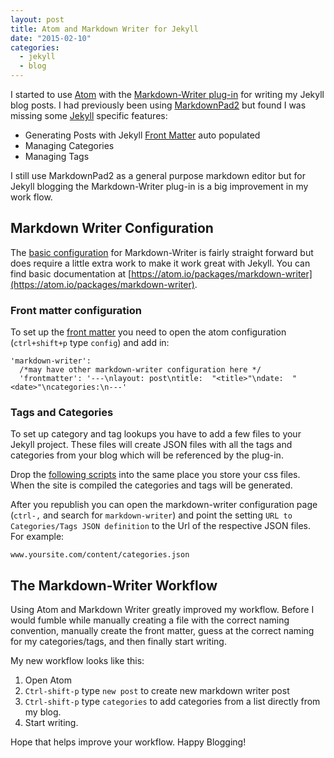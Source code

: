 ```yaml
---
layout: post
title: Atom and Markdown Writer for Jekyll
date: "2015-02-10"
categories:
  - jekyll
  - blog
---
```


I started to use [Atom](https://atom.io/) with the [Markdown-Writer plug-in](https://atom.io/packages/markdown-writer) for writing my Jekyll blog posts.  I had previously been using [MarkdownPad2](http://markdownpad.com/) but found I was missing some [Jekyll]() specific features:

- Generating Posts with Jekyll [Front Matter](http://jekyllrb.com/docs/frontmatter/) auto populated
- Managing Categories
- Managing Tags

I still use MarkdownPad2 as a general purpose markdown editor but for Jekyll blogging the Markdown-Writer plug-in is a big improvement in my work flow.

## Markdown Writer Configuration
The [basic configuration](https://atom.io/packages/markdown-writer) for Markdown-Writer is fairly straight forward but does require a little extra work to make it work great with Jekyll.  You can find basic documentation at [https://atom.io/packages/markdown-writer](https://atom.io/packages/markdown-writer).

### Front matter configuration
To set up the [front matter](http://jekyllrb.com/docs/frontmatter/) you need to open the atom configuration (```ctrl+shift+p``` type ```config```) and add in:

```
'markdown-writer':
  /*may have other markdown-writer configuration here */
  'frontmatter': '---\nlayout: post\ntitle:  "<title>"\ndate:  "<date>"\ncategories:\n---'
```

### Tags and Categories
To set up category and tag lookups you have to add a few files to your Jekyll project.  These files will create JSON files with all the tags and categories from your blog which will be referenced by the plug-in.

Drop the [following scripts](https://gist.github.com/zhuochun/fe127356bcf8c07ae1fb) into the same place you store your css files.  When the site is compiled the categories and tags will be generated.

<script src="https://gist.github.com/zhuochun/fe127356bcf8c07ae1fb.js"></script>

After you republish you can open the markdown-writer configuration page (```ctrl-,``` and search for ```markdown-writer```) and point the setting ```URL to Categories/Tags JSON definition``` to the Url of the respective JSON files. For example:

```
www.yoursite.com/content/categories.json
```

## The Markdown-Writer Workflow
Using Atom and Markdown Writer greatly improved my workflow.  Before I would fumble while manually creating a file with the correct naming convention, manually create the front matter, guess at the correct naming for my categories/tags, and then finally start writing.  

My new workflow looks like this:

1. Open Atom
2. ```Ctrl-shift-p``` type ```new post``` to create new markdown writer post
3. ```Ctrl-shift-p``` type ```categories``` to add categories from a list directly from my blog.
4. Start writing.

Hope that helps improve your workflow.  Happy Blogging!
